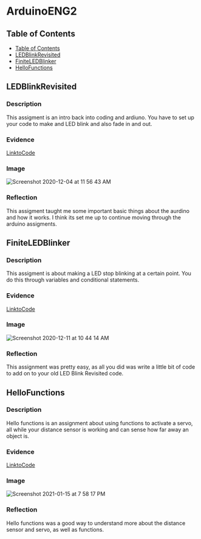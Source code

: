 # ArduinoENG2


## Table of Contents 
* [Table of Contents](#Table-of-Contents)
* [LEDBlinkRevisited](#LEDBlinkRevisited)
* [FiniteLEDBlinker](#FiniteLEDBlinker)
* [HelloFunctions](#HelloFunctions)






## LEDBlinkRevisited

### Description 

This assigment is an intro back into coding and ardiuno. You have to set up your code to make and LED blink and also fade in and out. 


### Evidence

[LinktoCode](https://create.arduino.cc/editor/JacksonElmore/e73c55cb-41b9-423a-803f-4687a53c0980/preview)

### Image

![Screenshot 2020-12-04 at 11 56 43 AM](https://user-images.githubusercontent.com/71407064/101191570-d5970200-3627-11eb-98e5-6003a2e40db0.png)

### Reflection

This assigment taught me some important basic things about the aurdino and how it works. I think its set me up to continue moving through the arduino assigments.


## FiniteLEDBlinker

### Description

This assigment is about making a LED stop blinking at a certain point. You do this through variables and conditional statements.

### Evidence

[LinktoCode](https://create.arduino.cc/editor/JacksonElmore/c1c46889-0fea-461c-bfaf-b1ad1003840b/preview)

### Image 

![Screenshot 2020-12-11 at 10 44 14 AM](https://user-images.githubusercontent.com/71407064/101923787-d981d180-3b9d-11eb-837a-6287a94e7dd2.png)


### Reflection 

This assignment was pretty easy, as all you did was write a little bit of code to add on to your old LED Blink Revisited code.


## HelloFunctions

### Description 

Hello functions is an assignment about using functions to activate a servo, all while your distance sensor is working and can sense how far away an object is.

### Evidence 
[LinktoCode](https://create.arduino.cc/editor/JacksonElmore/4cebbf0b-659a-4f6c-a4d2-da1d67535797/preview)

### Image

![Screenshot 2021-01-15 at 7 58 17 PM](https://user-images.githubusercontent.com/71407064/104792367-2132e480-576c-11eb-9454-93cdef23a5f8.png)


### Reflection 

Hello functions was a good way to understand more about the distance sensor and servo, as well as functions. 






















